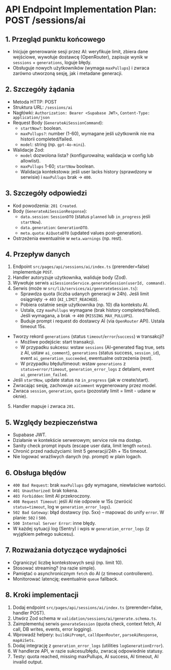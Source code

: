 # API Endpoint Implementation Plan: POST /sessions/ai

## 1. Przegląd punktu końcowego
- Inicjuje generowanie sesji przez AI: weryfikuje limit, zbiera dane wejściowe, wywołuje dostawcę (OpenRouter), zapisuje wynik w `sessions` + `generations`, loguje błędy.
- Obsługuje nowych użytkowników (wymaga `maxPullups`) i zwraca zarówno utworzoną sesję, jak i metadane generacji.

## 2. Szczegóły żądania
- Metoda HTTP: POST
- Struktura URL: `/sessions/ai`
- Nagłówki: `Authorization: Bearer <Supabase JWT>`, `Content-Type: application/json`
- Request Body (`GenerateAiSessionCommand`):
  - `startNow?`: boolean.
  - `maxPullups?`: number (1-60), wymagane jeśli użytkownik nie ma historii completed/failed.
  - `model`: string (np. `gpt-4o-mini`).
- Walidacje Zod:
  - `model` dozwolona lista? (konfigurowalna; walidacja w config lub allowlist).
  - `maxPullups` 1-60; `startNow` boolean.
  - Walidacja kontekstowa: jeśli user lacks history (sprawdzony w serwisie) i `maxPullups` brak → `400`.

## 3. Szczegóły odpowiedzi
- Kod powodzenia: `201 Created`.
- Body (`GenerateAiSessionResponse`):
  - `data.session`: `SessionDTO` (status `planned` lub `in_progress` jeśli `startNow`).
  - `data.generation`: `GenerationDTO`.
  - `meta.quota`: `AiQuotaDTO` (updated values post-generation).
- Ostrzeżenia ewentualnie w `meta.warnings` (np. rest).

## 4. Przepływ danych
1. Endpoint `src/pages/api/sessions/ai/index.ts` (prerender=false) implementuje `POST`.
2. Handler autoryzuje użytkownika, waliduje body (Zod).
3. Wywołuje serwis `aiSessionsService.generateSession(userId, command)`.
4. Serwis (może w `src/lib/services/ai/generateSession.ts`):
   - Sprawdza quota (liczba udanych generacji w 24h). Jeśli limit osiągnięty → `403` (`AI_LIMIT_REACHED`).
   - Pobiera ostatnie sesje użytkownika (np. 10) dla kontekstu AI.
   - Ustala, czy `maxPullups` wymagane (brak history completed/failed). Jeśli wymagana, a brak → `400` (`MISSING_MAX_PULLUPS`).
   - Buduje prompt i request do dostawcy AI (via `OpenRouter` API). Ustala timeout 15s.
  - Tworzy rekord `generations` (status `timeout`/`error`/`success`) w transakcji?
    - Możliwe podejście: start transakcji.
    - W przypadku sukcesu: wstaw `sessions` (AI-generated flag true, sets z AI, ustaw `ai_comment`), `generations` (status success, `session_id`), event `ai_generation_succeeded`, ewentualne ostrzeżenia (rest).
     - W przypadku błędu/timeout: wstaw `generations` z `status=error/timeout`, `generation_error_logs` z detalami, event `ai_generation_failed`.
  - Jeśli `startNow`, update status na `in_progress` (jak w create/start).
  - Zwracając sesję, zachowuje `aiComment` wygenerowany przez model.
   - Zwraca `session`, `generation`, `quota` (pozostały limit = limit - udane w oknie).
5. Handler mapuje i zwraca `201`.

## 5. Względy bezpieczeństwa
- Supabase JWT.
- Działanie w kontekście serwerowym; service role ma dostęp.
- Sanity check prompt inputs (escape user data, limit length `notes`).
- Chronić przed nadużyciami: limit 5 generacji/24h + 15s timeout.
- Nie logować wrażliwych danych (np. prompt) w plain logach.

## 6. Obsługa błędów
- `400 Bad Request`: brak `maxPullups` gdy wymagane, niewłaściwe wartości.
- `401 Unauthorized`: brak tokena.
- `403 Forbidden`: limit AI przekroczony.
- `408 Request Timeout`: jeśli AI nie odpowie w 15s (zwrócić `status=timeout`, log w `generation_error_logs`).
- `502 Bad Gateway`: błąd dostawcy (np. 5xx) – mapować do unify `error`. W planie: `502` i `500`.
- `500 Internal Server Error`: inne błędy.
- W każdej sytuacji log (Sentry) i wpis w `generation_error_logs` (z wyjątkiem pełnego sukcesu).

## 7. Rozważania dotyczące wydajności
- Ograniczyć liczbę kontekstowych sesji (np. limit 10).
- Stosować streaming? (na razie simple).
- Pamiętać o asynchronicznym `fetch` do AI (z timeout controllerem).
- Monitorować latencję; ewentualnie `queue` fallback.

## 8. Kroki implementacji
1. Dodaj endpoint `src/pages/api/sessions/ai/index.ts` (prerender=false, handler POST).
2. Utwórz Zod schema w `validation/sessions/ai/generate.schema.ts`.
3. Zaimplementuj serwis `generateSession` (quota check, context fetch, AI call, DB writes, events, error logging).
4. Wprowadź helpery: `buildAiPrompt`, `callOpenRouter`, `parseAiResponse`, `mapAiSets`.
5. Dodaj integrację z `generation_error_logs` (utilities `logGenerationError`).
6. W handlerze API, w razie sukcesu/błędu, zwracaj odpowiednie statusy.
7. Testy: quota reached, missing maxPullups, AI success, AI timeout, AI invalid output.

